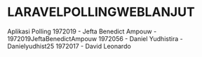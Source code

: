 # LARAVELPOLLINGWEBLANJUT
Aplikasi Polling 
1972019 - Jefta Benedict Ampouw - 1972019JeftaBenedictAmpouw
1972056 - Daniel Yudhistira - Danielyudhist25 
1972017 - David Leonardo
